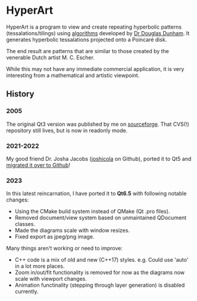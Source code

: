 # HyperArt
HyperArt is a program to view and create repeating hyperbolic patterns (tessalations/tilings) using [algorithms](https://www.d.umn.edu/~ddunham/) developed by [Dr Douglas Dunham](https://scse.d.umn.edu/faculty-staff/douglas-dunham). It generates hyperbolic tessalations projected onto a Poincaré disk. 

The end result are patterns that are similar to those created by the venerable Dutch artist M. C. Escher. 

While this may not have any immediate commercial application, it is very interesting from a mathematical and artistic viewpoint. 

## History
### 2005
The original Qt3 version was published by me on [sourceforge](https://hyperart.sourceforge.net). That CVS(!) repository still lives, but is now in readonly mode. 

### 2021-2022
My good friend Dr. Josha Jacobs ([joshicola](https://github.com/joshicola) on Github), ported it to Qt5 and [migrated it over to Github](https://github.com/joshicola/hyperart)!

### 2023
In this latest reincarnation, I have ported it to **Qt6.5** with following notable changes:
* Using the CMake build system instead of QMake (Qt .pro files).
* Removed document/view system based on unmaintained QDocument classes.
* Made the diagrams scale with window resizes. 
* Fixed export as jpeg/png image.

Many things aren't working or need to improve:
* C++ code is a mix of old and new (C++17) styles. e.g. Could use 'auto' in a lot more places.
* Zoom in/out/fit functionality is removed for now as the diagrams now scale with viewport changes.
* Animation functinality (stepping through layer generation) is disabled currently. 
